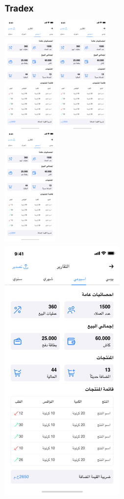 # Tradex
<p float="left">
  <img src="https://github.com/nouraldinMedhat/Tradex/blob/main/images/report%20design.png" width="33%" />
  <img src="https://github.com/nouraldinMedhat/Tradex/blob/main/images/report%20design.png" width="33%" /> 
  <img src="https://github.com/nouraldinMedhat/Tradex/blob/main/images/report%20design.png" width="33%" />
</p>

![alt text](https://github.com/nouraldinMedhat/Tradex/blob/main/images/old%20report%20design.png)
